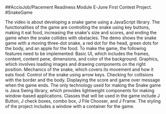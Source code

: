 ##AccioJob/Placement Readiness Module E-June First Contest Project.
#SnakeGame

The video is about developing a snake game using a JavaScript library.
The functionalities of the game are controlling the snake using key buttons, making it eat food, increasing the snake's size and scores, and ending the game when the snake collides with obstacles.
The demo shows the snake game with a moving three-dot snake, a red dot for the head, green dots for the body, and an apple for the food.
To make the game, the following features need to be implemented:
Basic UI, which includes the frames, content, content pane, dimensions, and color of the background.
Graphics, which involves loading images and drawing components on the right position.
Mechanics of the snake, which covers its movement and how it eats food.
Control of the snake using arrow keys.
Checking for collisions with the border and the body.
Displaying the score and game over message when the game ends.
The only technology used for making the Snake game is Java Swing library, which provides lightweight components for making window-based applications.
Classes that will be used in the game include J Button, J check boxes, combo box, J File Chooser, and J Frame.
The styling of the project includes a window with a container for the game.
